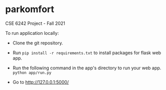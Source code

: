 # parkomfort
CSE 6242 Project - Fall 2021

To run application locally:
   - Clone the git repository.
   - Run `pip install -r requirements.txt` to install packages for flask web app.
   - Run the following command in the app's directory to run your web app.
    `python app/run.py`

   - Go to http://127.0.0.1:5000/ 
